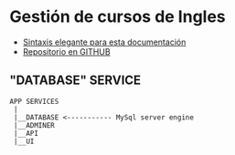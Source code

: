 # Gestión de cursos de Ingles
- [Sintaxis elegante para esta documentación](https://docs.github.com/es/github/writing-on-github/getting-started-with-writing-and-formatting-on-github/basic-writing-and-formatting-syntax)
- [Repositorio en GITHUB](https://github.com/sergioarieljuarez/ei-pp3-2022)

## "DATABASE" SERVICE

```
APP SERVICES
 |
 |__DATABASE <----------- MySql server engine
 |__ADMINER
 |__API
 |__UI 
```

